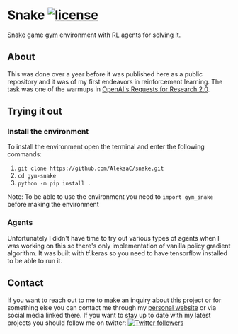 # Snake [![license](https://img.shields.io/github/license/mashape/apistatus.svg?maxAge=2592000)](https://github.com/AleksaC/dldidact/blob/master/LICENSE)

Snake game [gym](https://github.com/openai/gym) environment with RL agents for solving it.

## About
This was done over a year before it was published here as a public
repository and it was of my first endeavors in reinforcement learning. 
The task was one of the warmups in 
[OpenAI's Requests for Research 2.0](https://openai.com/blog/requests-for-research-2/).

## Trying it out
### Install the environment
To install the environment open the terminal and enter the following
commands:
1. `git clone https://github.com/AleksaC/snake.git`
2. `cd gym-snake`
3. `python -m pip install .`

Note:
To be able to use the environment you need to `import gym_snake` before 
making the environment 
### Agents
Unfortunately I didn't have time to try out various types of agents when I
was working on this so there's only implementation of vanilla 
policy gradient algorithm. It was built with tf.keras so you need to have
tensorflow installed to be able to run it.

## Contact
If you want to reach out to me to make an inquiry about this project 
or for something else you can contact me through my
[personal website](https://aleksac.me) or via social media linked there.
If you want to stay up to date with my latest projects you should follow me 
on twitter:
<a target="_blank" href="http://twitter.com/aleksa_c_"><img alt='Twitter followers' src="https://img.shields.io/twitter/follow/aleksa_c_.svg?style=social"></a>
